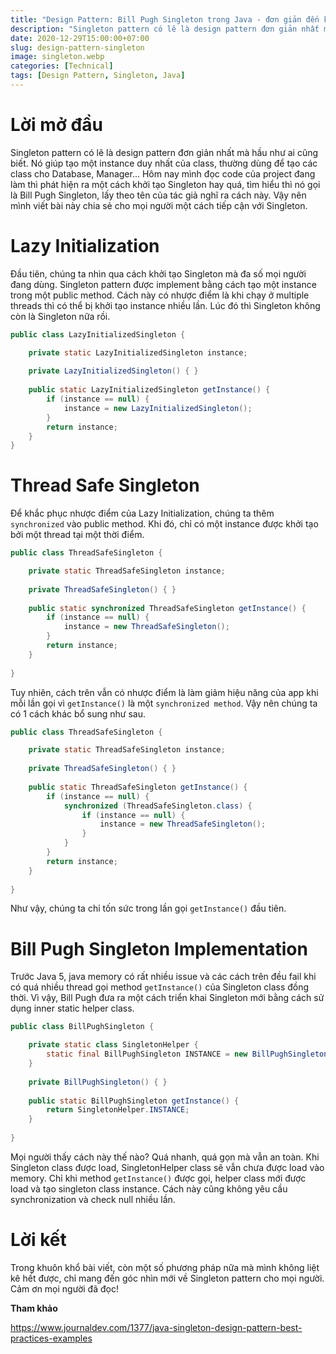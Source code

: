 ```yaml
---
title: "Design Pattern: Bill Pugh Singleton trong Java - đơn giản đến không ngờ"
description: "Singleton pattern có lẽ là design pattern đơn giản nhất mà hầu như ai cũng biết. Nó giúp tạo một instance duy nhất của class."
date: 2020-12-29T15:00:00+07:00
slug: design-pattern-singleton
image: singleton.webp
categories: [Technical]
tags: [Design Pattern, Singleton, Java]
---
```


# Lời mở đầu

Singleton pattern có lẽ là design pattern đơn giản nhất mà hầu như ai cũng biết. Nó giúp tạo một instance duy nhất của class, thường dùng để tạo các class cho Database, Manager... Hôm nay mình đọc code của project đang làm thì phát hiện ra một cách khởi tạo Singleton hay quá, tìm hiểu thì nó gọi là Bill Pugh Singleton, lấy theo tên của tác giả nghĩ ra cách này. Vậy nên mình viết bài này chia sẻ cho mọi người một cách tiếp cận với Singleton.

# Lazy Initialization

Đầu tiên, chúng ta nhìn qua cách khởi tạo Singleton mà đa số mọi người đang dùng. Singleton pattern được implement bằng cách tạo một instance trong một public method. Cách này có nhược điểm là khi chạy ở multiple threads thì có thể bị khởi tạo instance nhiều lần. Lúc đó thì Singleton không còn là Singleton nữa rồi.

```java
public class LazyInitializedSingleton {

    private static LazyInitializedSingleton instance;
    
    private LazyInitializedSingleton() { }
    
    public static LazyInitializedSingleton getInstance() {
        if (instance == null) {
            instance = new LazyInitializedSingleton();
        }
        return instance;
    }
}
```

# Thread Safe Singleton

Để khắc phục nhược điểm của Lazy Initialization, chúng ta thêm `synchronized` vào public method. Khi đó, chỉ có một instance được khởi tạo bởi một thread tại một thời điểm.

```java
public class ThreadSafeSingleton {

    private static ThreadSafeSingleton instance;
    
    private ThreadSafeSingleton() { }
    
    public static synchronized ThreadSafeSingleton getInstance() {
        if (instance == null) {
            instance = new ThreadSafeSingleton();
        }
        return instance;
    }
    
}
```

Tuy nhiên, cách trên vẫn có nhược điểm là làm giảm hiệu năng của app khi mỗi lần gọi vì `getInstance()` là một `synchronized method`. Vậy nên chúng ta có 1 cách khác bổ sung như sau.

```java
public class ThreadSafeSingleton {

    private static ThreadSafeSingleton instance;
    
    private ThreadSafeSingleton() { }
    
    public static ThreadSafeSingleton getInstance() {
        if (instance == null) {
            synchronized (ThreadSafeSingleton.class) {
                if (instance == null) {
                    instance = new ThreadSafeSingleton();
                }
            }
        }
        return instance;
    }
    
}
```

Như vậy, chúng ta chỉ tốn sức trong lần gọi `getInstance()` đầu tiên.

# Bill Pugh Singleton Implementation

Trước Java 5, java memory có rất nhiều issue và các cách trên đều fail khi có quá nhiều thread gọi method `getInstance()` của Singleton class đồng thời. Vì vậy, Bill Pugh đưa ra một cách triển khai Singleton mới bằng cách sử dụng inner static helper class.

```java
public class BillPughSingleton {

    private static class SingletonHelper {
        static final BillPughSingleton INSTANCE = new BillPughSingleton();
    }
    
    private BillPughSingleton() { }
    
    public static BillPughSingleton getInstance() {
        return SingletonHelper.INSTANCE;
    }
    
}
```

Mọi người thấy cách này thế nào? Quá nhanh, quá gọn mà vẫn an toàn. Khi Singleton class được load, SingletonHelper class sẽ vẫn chưa được load vào memory. Chỉ khi method `getInstance()` được gọi, helper class mới được load và tạo singleton class instance. Cách này cũng không yêu cầu synchronization và check null nhiều lần.

# Lời kết

Trong khuôn khổ bài viết, còn một số phương pháp nữa mà mình không liệt kê hết được, chỉ mang đến góc nhìn mới về Singleton pattern cho mọi người. Cảm ơn mọi người đã đọc!

**Tham khảo**

https://www.journaldev.com/1377/java-singleton-design-pattern-best-practices-examples
